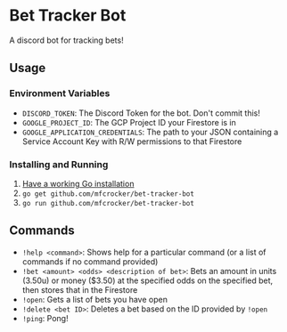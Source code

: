 # Bet Tracker Bot
A discord bot for tracking bets!

## Usage
### Environment Variables
* `DISCORD_TOKEN`: The Discord Token for the bot. Don't commit this!
* `GOOGLE_PROJECT_ID`: The GCP Project ID your Firestore is in
* `GOOGLE_APPLICATION_CREDENTIALS`: The path to your JSON containing a Service Account Key with R/W permissions to that Firestore

### Installing and Running
1. [Have a working Go installation](https://golang.org/doc/install)
2. `go get github.com/mfcrocker/bet-tracker-bot`
3. `go run github.com/mfcrocker/bet-tracker-bot`

## Commands
* `!help <command>`: Shows help for a particular command (or a list of commands if no command provided)
* `!bet <amount> <odds> <description of bet>`: Bets an amount in units (3.50u) or money ($3.50) at the specified odds on the specified bet, then stores that in the Firestore
* `!open`: Gets a list of bets you have open
* `!delete <bet ID>`: Deletes a bet based on the ID provided by `!open`
* `!ping`: Pong!
